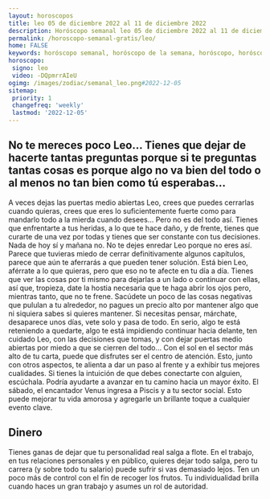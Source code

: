 ```yaml
---
layout: horoscopos
title: leo 05 de diciembre 2022 al 11 de diciembre 2022 
description: Horóscopo semanal leo 05 de diciembre 2022 al 11 de diciembre 2022. No te mereces poco Leo… Tienes que dejar de hacerte tantas preguntas porque si te preguntas tantas cosas es porque algo no va bien del todo o al menos no tan bien como tú esperabas…
permalink: /horoscopo-semanal-gratis/leo/
home: FALSE
keywords: horóscopo semanal, horóscopo de la semana, horóscopo, horóscopo gratis,horóscopos, horóscopo esperanza gracia, horoscopos leo la semana, horóscopos gratis, Tarot, Astrologia, Zodíaco, leo, horoscopo gratis, semanal
horoscopo:
 signo: leo
 video: -DQpmrrAIeU
ogimg: /images/zodiac/semanal_leo.png#2022-12-05
sitemap:
 priority: 1
 changefreq: 'weekly'
 lastmod: '2022-12-05'
---
```




## No te mereces poco Leo… Tienes que dejar de hacerte tantas preguntas porque si te preguntas tantas cosas es porque algo no va bien del todo o al menos no tan bien como tú esperabas…

A veces dejas las puertas medio abiertas Leo, crees que puedes cerrarlas cuando quieras, crees que eres lo suficientemente fuerte como para mandarlo todo a la mierda cuando desees… Pero no es del todo así. Tienes que enfrentarte a tus heridas, a lo que te hace daño, y de frente, tienes que curarte de una vez por todas y tienes que ser constante con tus decisiones. Nada de hoy sí y mañana no. No te dejes enredar Leo porque no eres así. Parece que tuvieras miedo de cerrar definitivamente algunos capítulos, parece que aún te aferrarás a que pueden tener solución. Está bien Leo, aférrate a lo que quieras, pero que eso no te afecte en tu día a día. Tienes que ver las cosas por ti mismo para dejarlas a un lado o continuar con ellas, así que, tropieza, date la hostia necesaria que te haga abrir los ojos pero, mientras tanto, que no te frene. Sacúdete un poco de las cosas negativas que pululan a tu alrededor, no pagues un precio alto por mantener algo que ni siquiera sabes si quieres mantener. Si necesitas pensar, márchate, desaparece unos días, vete solo y pasa de todo. En serio, algo te está reteniendo a quedarte, algo te está impidiendo continuar hacia delante, ten cuidado Leo, con las decisiones que tomas, y con dejar puertas medio abiertas por miedo a que se cierren del todo…
Con el sol en el sector más alto de tu carta, puede que disfrutes ser el centro de atención. Esto, junto con otros aspectos, te alienta a dar un paso al frente y a exhibir tus mejores cualidades. Si tienes la intuición de que debes conectarte con alguien, escúchala. Podría ayudarte a avanzar en tu camino hacia un mayor éxito. El sábado, el encantador Venus ingresa a Piscis y a tu sector social. Esto puede mejorar tu vida amorosa y agregarle un brillante toque a cualquier evento clave.

## Dinero

Tienes ganas de dejar que tu personalidad real salga a flote. En el trabajo, en tus relaciones personales y en público, quieres dejar todo salga, pero tu carrera (y sobre todo tu salario) puede sufrir si vas demasiado lejos. Ten un poco más de control con el fin de recoger los frutos. Tu individualidad brilla cuando haces un gran trabajo y asumes un rol de autoridad.